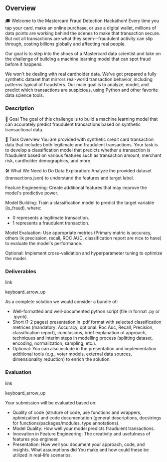 ## Overview

🎓 Welcome to the Mastercard Fraud Detection Hackathon!
Every time you tap your card, make an online purchase, or use a digital wallet, millions of data points are working behind the scenes to make that transaction secure. But not all transactions are what they seem—fraudulent activity can slip through, costing billions globally and affecting real people.

Our goal is to step into the shoes of a Mastercard data scientist and take on the challenge of building a machine learning model that can spot fraud before it happens.

We won't be dealing with real cardholder data. We’ve got prepared a fully synthetic dataset that mirrors real-world transaction behavior, including patterns typical of fraudsters. Our main goal is to analyze, model, and predict which transactions are suspicious, using Python and other favorite data science tools.

### Description

🚀 Goal
The goal of this challenge is to build a machine learning model that can accurately predict fraudulent transactions based on synthetic transactional data.

🎯 Task Overview
You are provided with synthetic credit card transaction data that includes both legitimate and fraudulent transactions. Your task is to develop a classification model that predicts whether a transaction is fraudulent based on various features such as transaction amount, merchant risk, cardholder demographics, and more.

🛠️ What We Need to Do
Data Exploration: Analyze the provided dataset (transactions.json) to understand the features and target label.

Feature Engineering: Create additional features that may improve the model's predictive power.

Model Building: Train a classification model to predict the target variable (is_fraud), where:

* 0 represents a legitimate transaction.
* 1 represents a fraudulent transaction.

Model Evaluation: Use appropriate metrics (Primary matric is accuracy, others lik precission, recall, ROC AUC, classification report are nice to have) to evaluate the model's performance.

Optional: Implement cross-validation and hyperparameter tuning to optimize the model.

### Deliverables

link

keyboard_arrow_up

As a complete solution we would consider a bundle of:

* Well-formatted and well-documented python script (file in format .py or .ipynb).
* Short (1-2 pages) presentation in .pdf format with selected classification metrices (mandatory: Accuracy, optional: Roc Auc, Recall, Precision, classification report), conclusions, brief explanation of approach, techniques and interim steps in modelling process (splitting dataset, encoding, normalization, sampling, etc.).
* Optional: You can also include in the presentation and implementation additional tools (e.g., voter models, external data sources, dimensionality reduction) to enrich the solution.

### Evaluation

link

keyboard_arrow_up

Your submission will be evaluated based on:

* Quality of code (struture of code, use functions and wrappers, optimization) and code documentation (general descriptions, docstrings for functions/packages/modules, type annotations).
* Model Quality: How well your model predicts fraudulent transactions.
* Innovation in Feature Engineering: The creativity and usefulness of features you engineer.
* Presentation: How well you document your approach, code, and insights. What assumptions did You make and how could these be utilized in real-life scenarios.
